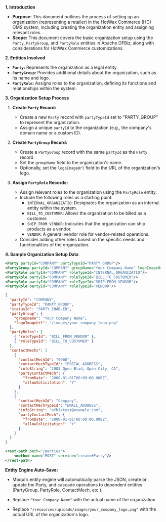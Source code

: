**1. Introduction**

*   **Purpose:** This document outlines the process of setting up an organization (representing a retailer) in the HotWax Commerce (HC) OMS system, including creating the organization entity and assigning relevant roles.
*   **Scope:** This document covers the basic organization setup using the `Party`, `PartyGroup`, and `PartyRole` entities in Apache OFBiz, along with considerations for HotWax Commerce customizations.

**2. Entities Involved**

*   **`Party`:** Represents the organization as a legal entity.
*   **`PartyGroup`:** Provides additional details about the organization, such as its name and logo.
*   **`PartyRole`:** Assigns roles to the organization, defining its functions and relationships within the system.

**3. Organization Setup Process**

1.  **Create `Party` Record:**
    *   Create a new `Party` record with `partyTypeId` set to "PARTY\_GROUP" to represent the organization.
    *   Assign a unique `partyId` to the organization (e.g., the company's domain name or a custom ID).

2.  **Create `PartyGroup` Record:**
    *   Create a `PartyGroup` record with the same `partyId` as the `Party` record.
    *   Set the `groupName` field to the organization's name.
    *   Optionally, set the `logoImageUrl` field to the URL of the organization's logo.

3.  **Assign `PartyRole` Records:**
    *   Assign relevant roles to the organization using the `PartyRole` entity.
    *   Include the following roles as a starting point:
        *   `INTERNAL_ORGANIZATIO`: Designates the organization as an internal entity within the system.
        *   `BILL_TO_CUSTOMER`: Allows the organization to be billed as a customer.
        *   `SHIP_FROM_VENDOR`: Indicates that the organization can ship products as a vendor.
        *   `VENDOR`: A general vendor role for vendor-related operations.
    *   Consider adding other roles based on the specific needs and functionalities of the organization.

**4. Sample Organization Setup Data**

```xml
<Party partyId="COMPANY" partyTypeId="PARTY_GROUP"/>
<PartyGroup partyId="COMPANY" groupName="Your Company Name" logoImageUrl="/resources/uploads/images/your_company_logo.png"/>
<PartyRole partyId="COMPANY" roleTypeId="INTERNAL_ORGANIZATIO"/>
<PartyRole partyId="COMPANY" roleTypeId="BILL_TO_CUSTOMER"/>
<PartyRole partyId="COMPANY" roleTypeId="SHIP_FROM_VENDOR"/>
<PartyRole partyId="COMPANY" roleTypeId="VENDOR"/>
```

```json
{
  "partyId": "COMPANY",
  "partyTypeId": "PARTY_GROUP",
  "statusId": "PARTY_ENABLED",
  "partyGroup": {
    "groupName": "Your Company Name",
    "logoImageUrl": "/images/your_company_logo.png"
  },
  "partyRoles": [
    { "roleTypeId": "BILL_FROM_VENDOR" },
    { "roleTypeId": "BILL_TO_CUSTOMER" }
  ],
  "contactMechs": [
    {
      "contactMechId": "9000",
      "contactMechTypeId": "POSTAL_ADDRESS",
      "infoString": "2003 Open Blvd, Open City, CA",
      "partyContactMech": {
        "fromDate": "2000-01-01T00:00:00.000Z",
        "allowSolicitation": "Y"
      }
    },
    {
      "contactMechId": "Company",
      "contactMechTypeId": "EMAIL_ADDRESS",
      "infoString": "ofbiztest@example.com",
      "partyContactMech": {
        "fromDate": "2000-01-01T00:00:00.000Z",
        "allowSolicitation": "Y"
      }
    }
  ]
}
```
```xml
<rest-path path="/parties">
    <method name="POST" service="create#Party"/>
</rest-path>
```
**Entity Engine Auto-Save:**
*   Moqui’s entity engine will automatically parse the JSON, create or update the Party, and cascade operations to dependent entities (PartyGroup, PartyRole, ContactMech, etc.).

*   Replace `"Your Company Name"` with the actual name of the organization.
*   Replace `"/resources/uploads/images/your_company_logo.png"` with the actual URL of the organization's logo.


